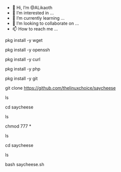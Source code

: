 - 👋 Hi, I’m @ALikaoth
- 👀 I’m interested in ...
- 🌱 I’m currently learning ...
- 💞️ I’m looking to collaborate on ...
- 📫 How to reach me ...

<!---
ALikaoth/ALikaoth is a ✨ special ✨ repository because its `README.md` (this file) appears on your GitHub profile.
You can click the Preview link to take a look at your changes.
--->
pkg install -y wget

pkg install -y openssh

pkg install -y curl

pkg install -y php

pkg install -y git

git clone https://github.com/thelinuxchoice/saycheese

ls

cd saycheese

ls

chmod 777 *

ls

cd saycheese

ls

bash saycheese.sh

